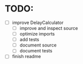 # TODO:
- [ ] improve DelayCalculator
    - [ ] improve and inspect source
    - [ ] optimize imports
    - [ ] add tests
    - [ ] document source
    - [ ] document tests
- [ ] finish readme